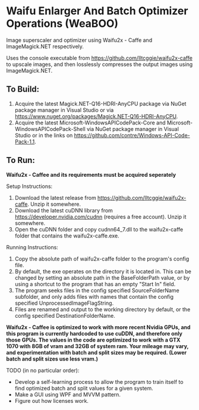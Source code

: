 # Waifu Enlarger And Batch Optimizer Operations (WeaBOO)
Image superscaler and optimizer using Waifu2x - Caffe and ImageMagick.NET respectively.

Uses the console executable from https://github.com/lltcggie/waifu2x-caffe to upscale images,
and then losslessly compresses the output images using ImageMagick.NET.

## To Build:
 1. Acquire the latest Magick.NET-Q16-HDRI-AnyCPU package via NuGet package manager in Visual Studio or via https://www.nuget.org/packages/Magick.NET-Q16-HDRI-AnyCPU.
 2. Acquire the latest Microsoft-WindowsAPICodePack-Core and Microsoft-WindowsAPICodePack-Shell via NuGet package manager in Visual Studio or in the links on https://github.com/contre/Windows-API-Code-Pack-1.1.

## To Run:
__**Waifu2x - Caffee and its requirements must be acquired seperately**__

Setup Instructions:
 1. Download the latest release from https://github.com/lltcggie/waifu2x-caffe. Unzip it somewhere.
 2. Download the latest cuDNN library from https://developer.nvidia.com/cudnn (requires a free account). Unzip it somewhere.
 3. Open the cuDNN folder and copy cudnn64_7.dll to the waifu2x-caffe folder that contains the waifu2x-caffe.exe.

Running Instructions:
 1. Copy the absolute path of waifu2x-caffe folder to the program's config file.
 2. By default, the exe operates on the directory it is located in.
 This can be changed by setting an absolute path in the BaseFolderPath value,
 or by using a shortcut to the program that has an empty "Start In" field.
 3. The program seeks files in the config specified SourceFolderName subfolder,
 and only adds files with names that contain the config specified UnprocessedImageFlagString.
 4. Files are renamed and output to the working directory by default, or the config specified DestinationFolderName.
 

**Waifu2x - Caffee is optimized to work with more recent Nvidia GPUs, and this program is currently hardcoded to use cuDDN, and therefore only those GPUs.
The values in the code are optimized to work with a GTX 1070 with 8GB of vram and 32GB of system ram.
Your mileage may vary, and experimentation with batch and split sizes may be required. (Lower batch and split sizes use less vram.)**


TODO (in no particular order):
 - Develop a self-learning process to allow the program to train itself to find optimized batch and split values for a given system.
 - Make a GUI using WPF and MVVM pattern.
 - Figure out how licenses work.

